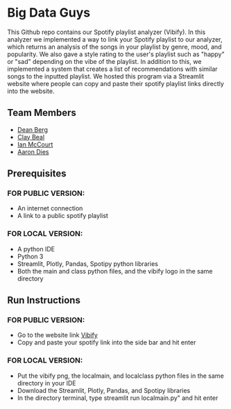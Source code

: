 # Big Data Guys

This Github repo contains our Spotify playlist analyzer (Vibify). In this analyzer we implemented a way to link 
your Spotify playlist to our analyzer, which returns an analysis of the songs in your playlist by genre, mood, and popularity. We also 
gave a style rating to the user's playlist such as "happy" or "sad" depending on the vibe of the 
playlist. In addition to this, we implemented a system that creates a list of recommendations with similar songs to the inputted 
playlist. We hosted this program via a Streamlit website where people can copy and paste their spotify 
playlist links directly into the website. 

## Team Members

* [Dean Berg](https://github.com/DeanB27/CIS350-HW2-Berg)
* [Clay Beal](https://github.com/clayster4004/CIS350-HW2-Beal)
* [Ian McCourt](https://github.com/ianmccourt/CIS350-HW2-McCourt)
* [Aaron Dies](https://github.com/diesat/CIS350-HW2-Dies)

## Prerequisites
### FOR PUBLIC VERSION:
* An internet connection
* A link to a public spotify playlist

### FOR LOCAL VERSION:
* A python IDE
* Python 3
* Streamlit, Plotly, Pandas, Spotipy python libraries
* Both the main and class python files, and the vibify logo in the same directory

## Run Instructions
### FOR PUBLIC VERSION:
* Go to the website link [Vibify](https://vibify.streamlit.app/)
* Copy and paste your spotify link into the side bar and hit enter

### FOR LOCAL VERSION:
* Put the vibify png, the localmain, and localclass python files in the same directory in your IDE
* Download the Streamlit, Plotly, Pandas, and Spotipy libraries
* In the directory terminal, type streamlit run localmain.py" and hit enter
